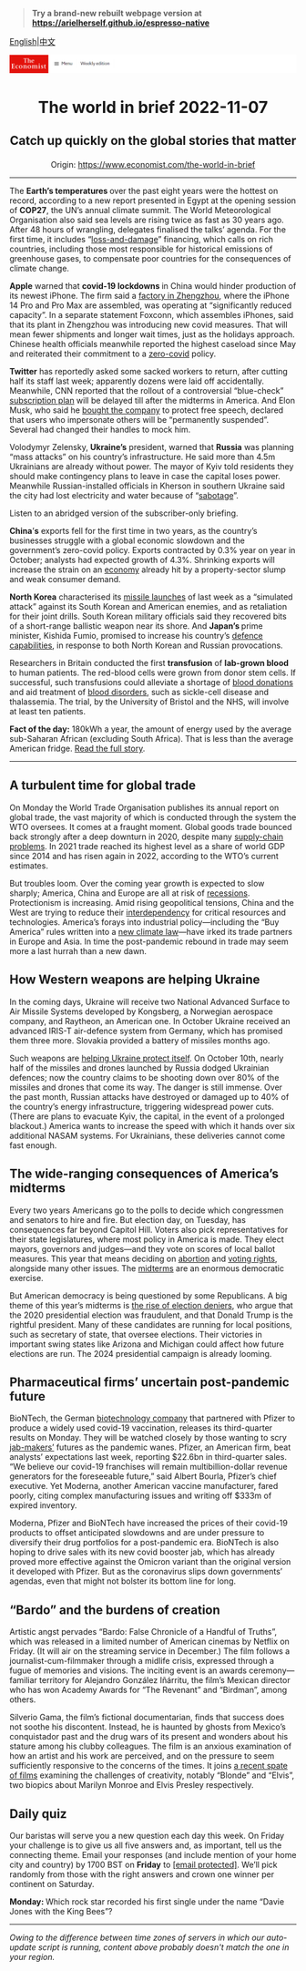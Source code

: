 > **Try a brand-new rebuilt webpage version at https://arielherself.github.io/espresso-native**

[English](https://github.com/arielherself/espresso/blob/main/README.md)|[中文](https://github-com.translate.goog/arielherself/espresso/blob/main/README.md?_x_tr_sl=en&_x_tr_tl=zh-CN&_x_tr_hl=zh-CN&_x_tr_pto=wapp)



![The Economist](menubar.png)

# <p align="center">The world in brief 2022-11-07</p>

## <p align="center">Catch up quickly on the global stories that matter</p>

<p align="center">Origin: <a href="https://www.economist.com/the-world-in-brief">https://www.economist.com/the-world-in-brief</a><hr>

The <strong>Earth’s temperatures </strong>over the past eight years were the hottest on record, according to a new report presented in Egypt at the opening session of <strong>COP27</strong>, the UN’s annual climate summit. The World Meteorological Organisation also said sea levels are rising twice as fast as 30 years ago. After 48 hours of wrangling, delegates finalised the talks’ agenda. For the first time, it includes “[loss-and-damage](https://www.economist.com/the-economist-explains/2022/10/03/what-is-climate-loss-and-damage)” financing, which calls on rich countries, including those most responsible for historical emissions of greenhouse gases, to compensate poor countries for the consequences of climate change.

<strong>Apple</strong> warned that <strong>covid-19 lockdowns </strong>in China would hinder production of its newest iPhone. The firm said a [factory in Zhengzhou](https://www.economist.com/business/2022/10/24/the-end-of-apples-affair-with-china), where the iPhone 14 Pro and Pro Max are assembled, was operating at “significantly reduced capacity”. In a separate statement Foxconn, which assembles iPhones, said that its plant in Zhengzhou was introducing new covid measures. That will mean fewer shipments and longer wait times, just as the holidays approach. Chinese health officials meanwhile reported the highest caseload since May and reiterated their commitment to a [zero-covid](https://www.economist.com/china/2022/11/03/the-chinese-city-that-covid-forgot) policy.

<strong>Twitter</strong> has reportedly asked some sacked workers to return, after cutting half its staff last week; apparently dozens were laid off accidentally. Meanwhile, CNN reported that the rollout of a controversial “blue-check” [subscription plan](https://www.economist.com/business/2022/11/03/will-people-pay-8-a-month-for-twitter) will be delayed till after the midterms in America. And Elon Musk, who said he [bought the company](https://www.economist.com/business/2022/10/28/elon-musk-buys-twitter-at-last) to protect free speech, declared that users who impersonate others will be “permanently suspended”. Several had changed their handles to mock him.

Volodymyr Zelensky, <strong>Ukraine’s</strong> president, warned that <strong>Russia</strong> was planning “mass attacks” on his country’s infrastructure. He said more than 4.5m Ukrainians are already without power. The mayor of Kyiv told residents they should make contingency plans to leave in case the capital loses power. Meanwhile Russian-installed officials in Kherson in southern Ukraine said the city had lost electricity and water because of “[sabotage](https://www.economist.com/international/2022/10/20/vladimir-putin-says-the-worlds-energy-infrastructure-is-at-risk)”.

Listen to an abridged version of the subscriber-only briefing.

<strong>China</strong>’<strong>s</strong> exports fell for the first time in two years, as the country’s businesses struggle with a global economic slowdown and the government’s zero-covid policy. Exports contracted by 0.3% year on year in October; analysts had expected growth of 4.3%. Shrinking exports will increase the strain on an [economy](https://www.economist.com/finance-and-economics/2022/09/20/chinas-rulers-seem-resigned-to-a-slowing-economy) already hit by a property-sector slump and weak consumer demand.

<strong>North Korea</strong> characterised its [missile launches](https://www.economist.com/asia/2022/10/18/north-korea-is-preparing-for-another-nuclear-test-or-many) of last week as a “simulated attack” against its South Korean and American enemies, and as retaliation for their joint drills. South Korean military officials said they recovered bits of a short-range ballistic weapon near its shore. And <strong>Japan’s </strong>prime minister, Kishida Fumio, promised to increase his country’s [defence capabilities](https://www.economist.com/asia/2022/09/13/war-in-ukraine-has-bolstered-japans-support-for-a-stronger-army), in response to both North Korean and Russian provocations.

Researchers in Britain conducted the first <strong>transfusion</strong> of <strong>lab-grown blood</strong> to human patients. The red-blood cells were grown from donor stem cells. If successful, such transfusions could alleviate a shortage of [blood donations](https://www.economist.com/graphic-detail/2017/06/14/the-global-inequality-of-blood-supplies) and aid treatment of [blood disorders](https://www.economist.com/the-world-ahead/2021/11/08/new-therapies-for-a-range-of-conditions-are-coming-in-2022), such as sickle-cell disease and ​​thalassemia. The trial, by the University of Bristol and the NHS, will involve at least ten patients.

<strong>Fact of the day:</strong> 180kWh a year, the amount of energy used by the average sub-Saharan African (excluding South Africa). That is less than the average American fridge. [Read the full story](https://www.economist.com/middle-east-and-africa/2022/11/03/africa-will-remain-poor-unless-it-uses-more-energy). 

----------

## A turbulent time for global trade

On Monday the World Trade Organisation publishes its annual report on global trade, the vast majority of which is conducted through the system the WTO oversees. It comes at a fraught moment. Global goods trade bounced back strongly after a deep downturn in 2020, despite many [supply-chain problems](https://www.economist.com/business/2022/01/29/why-supply-chain-problems-arent-going-away). In 2021 trade reached its highest level as a share of world GDP since 2014 and has risen again in 2022, according to the WTO’s current estimates.

But troubles loom. Over the coming year growth is expected to slow sharply; America, China and Europe are all at risk of [recessions](https://www.economist.com/recession). Protectionism is increasing. Amid rising geopolitical tensions, China and the West are trying to reduce their [interdependency](https://www.economist.com/special-report/2022/10/10/why-america-and-europe-fret-about-china-turning-inwards) for critical resources and technologies. America’s forays into industrial policy—including the “Buy America” rules written into a [new climate law](https://www.economist.com/leaders/2022/08/08/americas-climate-plus-spending-bill-is-flawed-but-essential)—have irked its trade partners in Europe and Asia. In time the post-pandemic rebound in trade may seem more a last hurrah than a new dawn.

## How Western weapons are helping Ukraine

In the coming days, Ukraine will receive two National Advanced Surface to Air Missile Systems developed by Kongsberg, a Norwegian aerospace company, and Raytheon, an American one. In October Ukraine received an advanced IRIS-T air-defence system from Germany, which has promised them three more. Slovakia provided a battery of missiles months ago.

Such weapons are [helping Ukraine protect itself](https://www.economist.com/europe/2022/11/06/western-air-defence-systems-help-ukraine-shoot-down-more-missiles). On October 10th, nearly half of the missiles and drones launched by Russia dodged Ukrainian defences; now the country claims to be shooting down over 80% of the missiles and drones that come its way. The danger is still immense. Over the past month, Russian attacks have destroyed or damaged up to 40% of the country’s energy infrastructure, triggering widespread power cuts. (There are plans to evacuate Kyiv, the capital, in the event of a prolonged blackout.) America wants to increase the speed with which it hands over six additional NASAM systems. For Ukrainians, these deliveries cannot come fast enough. 

## The wide-ranging consequences of America’s midterms

Every two years Americans go to the polls to decide which congressmen and senators to hire and fire. But election day, on Tuesday, has consequences far beyond Capitol Hill. Voters also pick representatives for their state legislatures, where most policy in America is made. They elect mayors, governors and judges—and they vote on scores of local ballot measures. This year that means deciding on [abortion](https://www.economist.com/united-states/2022/09/22/republicans-abortion-proposal-could-backfire) and [voting rights](https://www.economist.com/the-economist-explains/2022/10/20/how-americas-midterms-could-reshape-the-courts), alongside many other issues. The [midterms](https://www.economist.com/mid-terms-2022) are an enormous democratic exercise.

But American democracy is being questioned by some Republicans. A big theme of this year’s midterms is [the rise of election deniers](https://www.economist.com/graphic-detail/2022/11/01/arizonas-midterm-races-are-full-of-election-deniers), who argue that the 2020 presidential election was fraudulent, and that Donald Trump is the rightful president. Many of these candidates are running for local positions, such as secretary of state, that oversee elections. Their victories in important swing states like Arizona and Michigan could affect how future elections are run. The 2024 presidential campaign is already looming. 

## Pharmaceutical firms’ uncertain post-pandemic future

BioNTech, the German [biotechnology company](https://www.economist.com/business/2022/08/10/after-a-covid-fuelled-adrenaline-rush-biotech-is-crashing) that partnered with Pfizer to produce a widely used covid-19 vaccination, releases its third-quarter results on Monday. They will be watched closely by those wanting to scry [jab-makers’](https://www.economist.com/graphic-detail/2022/07/13/which-covid-19-vaccine-saved-the-most-lives-in-2021) futures as the pandemic wanes. Pfizer, an American firm, beat analysts’ expectations last week, reporting $22.6bn in third-quarter sales. “We believe our covid-19 franchises will remain multibillion-dollar revenue generators for the foreseeable future,” said Albert Bourla, Pfizer’s chief executive. Yet Moderna, another American vaccine manufacturer, fared poorly, citing complex manufacturing issues and writing off $333m of expired inventory.

Moderna, Pfizer and BioNTech have increased the prices of their covid-19 products to offset anticipated slowdowns and are under pressure to diversify their drug portfolios for a post-pandemic era. BioNTech is also hoping to drive sales with its new covid booster jab, which has already proved more effective against the Omicron variant than the original version it developed with Pfizer. But as the coronavirus slips down governments’ agendas, even that might not bolster its bottom line for long.

## “Bardo” and the burdens of creation

Artistic angst pervades “Bardo: False Chronicle of a Handful of Truths”, which was released in a limited number of American cinemas by Netflix on Friday. (It will air on the streaming service in December.) The film follows a journalist-cum-filmmaker through a midlife crisis, expressed through a fugue of memories and visions. The inciting event is an awards ceremony—familiar territory for Alejandro González Iñárritu, the film’s Mexican director who has won Academy Awards for “The Revenant” and “Birdman”, among others.

Silverio Gama, the film’s fictional documentarian, finds that success does not soothe his discontent. Instead, he is haunted by ghosts from Mexico’s conquistador past and the drug wars of its present and wonders about his stature among his clubby colleagues. The film is an anxious examination of how an artist and his work are perceived, and on the pressure to seem sufficiently responsive to the concerns of the times. It joins [a recent spate of films](https://www.economist.com/culture/2022/10/28/tar-official-competition-and-bardo-probe-creative-integrity) examining the challenges of creativity, notably “Blonde” and “Elvis”, two biopics about Marilyn Monroe and Elvis Presley respectively.

## Daily quiz

Our baristas will serve you a new question each day this week. On Friday your challenge is to give us all five answers and, as important, tell us the connecting theme. Email your responses (and include mention of your home city and country) by 1700 BST on <strong>Friday</strong> to [<span class="__cf_email__" data-cfemail="b2e3c7dbc8f7c1c2c0d7c1c1ddf2d7d1dddcdddfdbc1c69cd1dddf">[email&#160;protected]</span>](https://mail.google.com/mail/?view=cm&amp;fs=1&amp;tf=1&amp;to=QuizEspresso@economist.com). We’ll pick randomly from those with the right answers and crown one winner per continent on Saturday.

<strong>Monday: </strong>Which rock star recorded his first single under the name “Davie Jones with the King Bees”?   


----------

*Owing to the difference between time zones of servers in which our auto-update script is running, content above probably doesn't match the one in your region.*

